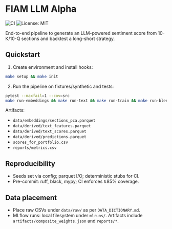 # FIAM LLM Alpha

![CI](https://github.com/MxvsAtv321/fiam-llm-alpha/actions/workflows/ci.yaml/badge.svg)
![License: MIT](https://img.shields.io/badge/License-MIT-yellow.svg)

End-to-end pipeline to generate an LLM-powered sentiment score from 10-K/10-Q sections and backtest a long-short strategy.

## Quickstart

1. Create environment and install hooks:
```bash
make setup && make init
```
2. Run the pipeline on fixtures/synthetic and tests:
```bash
pytest --maxfail=1 --cov=src
make run-embeddings && make run-text && make run-train && make run-blend && make run-scores && make run-backtest
```

Artifacts:
- `data/embeddings/sections_pca.parquet`
- `data/derived/text_features.parquet`
- `data/derived/text_scores.parquet`
- `data/derived/predictions.parquet`
- `scores_for_portfolio.csv`
- `reports/metrics.csv`

## Reproducibility
- Seeds set via config; parquet I/O; deterministic stubs for CI.
- Pre-commit: ruff, black, mypy; CI enforces ≥85% coverage.
 
## Data placement
- Place raw CSVs under `data/raw/` as per `DATA_DICTIONARY.md`.
- MLflow runs: local filesystem under `mlruns/`. Artifacts include `artifacts/composite_weights.json` and `reports/*`.
